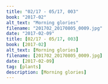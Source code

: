 ```yaml
---
title: "02/17 - 05/17, 003"
book: "2017-02"
alt_text: "Morning glories"
filename: "201702_20170805_0009.jpg"
date: "2017-02-09"
title: [02/17 - 05/17, 003]
book: [2017-02]
alt_text: [Morning glories]
filename: [201702_20170805_0009.jpg]
date: [2017-02-09]
tag: [plants]
description: [Morning glories]
---
```

